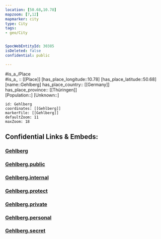 ```yaml
---
location: [50.68,10.78] 
mapzoom: [7,12] 
mapmarker: city 
type: City
tags:
- geo/City


SpocWebEntityId: 30385
isDeleted: false
confidential: public

---
```

#is_a_/Place  
#is_a_ :: [[Place]] 
[has_place_longitude::10.78] 
[has_place_latitude::50.68] 
[name::Gehlberg] 
has_place_country:: [[Germany]]  
has_place_province:: [[Thüringen]]  
[Population::] 
[Unknown::] 


```leaflet
id: Gehlberg
coordinates: [[Gehlberg]] 
markerFile: [[Gehlberg]] 
defaultZoom: 11 
maxZoom: 18
```


## Confidential Links & Embeds: 

### [Gehlberg](/_Standards/Earth/Continent/Europe/Europe~Central/Germany/Germany~East/Thüringen/counties~TH/Ilm-Kreis/cities~Ilm-Kreis/Oberes_Geratal/boroughs~Oberes_Geratal/Gehlberg.md) 

### [Gehlberg.public](/_public/Earth/Continent/Europe/Europe~Central/Germany/Germany~East/Thüringen/counties~TH/Ilm-Kreis/cities~Ilm-Kreis/Oberes_Geratal/boroughs~Oberes_Geratal/Gehlberg.public.md) 

### [Gehlberg.internal](/_internal/Earth/Continent/Europe/Europe~Central/Germany/Germany~East/Thüringen/counties~TH/Ilm-Kreis/cities~Ilm-Kreis/Oberes_Geratal/boroughs~Oberes_Geratal/Gehlberg.internal.md) 

### [Gehlberg.protect](/_protect/Earth/Continent/Europe/Europe~Central/Germany/Germany~East/Thüringen/counties~TH/Ilm-Kreis/cities~Ilm-Kreis/Oberes_Geratal/boroughs~Oberes_Geratal/Gehlberg.protect.md) 

### [Gehlberg.private](/_private/Earth/Continent/Europe/Europe~Central/Germany/Germany~East/Thüringen/counties~TH/Ilm-Kreis/cities~Ilm-Kreis/Oberes_Geratal/boroughs~Oberes_Geratal/Gehlberg.private.md) 

### [Gehlberg.personal](/_personal/Earth/Continent/Europe/Europe~Central/Germany/Germany~East/Thüringen/counties~TH/Ilm-Kreis/cities~Ilm-Kreis/Oberes_Geratal/boroughs~Oberes_Geratal/Gehlberg.personal.md) 

### [Gehlberg.secret](/_secret/Earth/Continent/Europe/Europe~Central/Germany/Germany~East/Thüringen/counties~TH/Ilm-Kreis/cities~Ilm-Kreis/Oberes_Geratal/boroughs~Oberes_Geratal/Gehlberg.secret.md)

